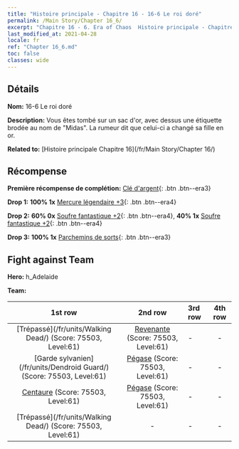 ```yaml
---
title: "Histoire principale - Chapitre 16 - 16-6 Le roi doré"
permalink: /Main Story/Chapter 16_6/
excerpt: "Chapitre 16 - 6. Era of Chaos  Histoire principale - Chapitre 16_6. 16-6 Le roi doré"
last_modified_at: 2021-04-28
locale: fr
ref: "Chapter 16_6.md"
toc: false
classes: wide
---
```


## Détails

 **Nom:** 16-6 Le roi doré

 **Description:** Vous êtes tombé sur un sac d'or, avec dessus une étiquette brodée au nom de \"Midas\". La rumeur dit que celui-ci a changé sa fille en or.

 **Related to:** [Histoire principale Chapitre 16](/fr/Main Story/Chapter 16/)

## Récompense

 **Première récompense de complétion:** [Clé d'argent](/ItemsFR/con_693/){: .btn .btn--era3}

 **Drop 1:** **100% 1x** [Mercure légendaire +3](/ItemsFR/mat_56/){: .btn .btn--era4}

 **Drop 2:** **60% 0x** [Soufre fantastique +2](/ItemsFR/mat_50/){: .btn .btn--era4}, **40% 1x** [Soufre fantastique +2](/ItemsFR/mat_50/){: .btn .btn--era4}

 **Drop 3:** **100% 1x** [Parchemins de sorts](/ItemsFR/con_694/){: .btn .btn--era3}


## Fight against Team
 **Hero:** h_Adelaide

 **Team:**


  | 1st row | 2nd row | 3rd row | 4th row |
  |:----:|:----:|:----|:----:|
  | [Trépassé](/fr/units/Walking Dead/) (Score: 75503, Level:61)  | [Revenante](/fr/units/Wight/) (Score: 75503, Level:61)  | - | - |
  | [Garde sylvanien](/fr/units/Dendroid Guard/) (Score: 75503, Level:61)  | [Pégase](/fr/units/Pegasus/) (Score: 75503, Level:61)  | - | - |
  | [Centaure](/fr/units/Centaur/) (Score: 75503, Level:61)  | [Pégase](/fr/units/Pegasus/) (Score: 75503, Level:61)  | - | - |
  | [Trépassé](/fr/units/Walking Dead/) (Score: 75503, Level:61)  | - | - | - |


